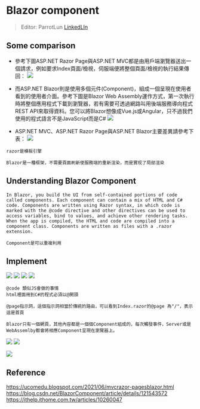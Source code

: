 # Blazor component
> Editor: ParrotLun [LinkedLIn](www.linkedin.com/in/parrotlun)

## Some comparison

- 參考下圖ASP.NET Razor Page與ASP.NET MVC都是由用戶端瀏覽器送出一個請求，例如要求Index頁面/檢視，伺服端便將整個頁面/檢視的執行結果傳回：
![](https://i.imgur.com/5zHhyei.jpg)

- 而ASP.NET Blazor則是使用多個元件(Component)，組成一個呈現在使用者看到的使用者介面。參考下圖是Blazor Web Assembly運作方式，第一次執行時將整個應用程式下載到瀏覽器，若有需要可透過網路叫用後端服務導向程式REST API來取得資料。您可以將Blazor想像成Vue.js或Angular，只不過我們使用的程式語言不是JavaScript而是C#
![](https://i.imgur.com/9h3WpQ6.jpg)

- ASP.NET MVC、ASP.NET Razor Page與ASP.NET Blazor主要差異請參考下表：
![](https://i.imgur.com/H6PBsrS.jpg)

```razor是模板引擎```

```Blazor是一種框架，不需要頁面刷新使服務端的重新渲染，而是實现了局部渲染```

## Understanding Blazor Component
```
In Blazor, you build the UI from self-contained portions of code called components. Each component can contain a mix of HTML and C# code. Components are written using Razor syntax, in which code is marked with the @code directive and other directives can be used to access variables, bind to values, and achieve other rendering tasks. When the app is compiled, the HTML and code are compiled into a component class. Components are written as files with a .razor extension.
```
```Component是可以重複利用```

## Implement
![](https://i.imgur.com/v6UYNbW.png)
![](https://i.imgur.com/zGtZfDG.png)
![](https://i.imgur.com/Y4TS4wH.png)
![](https://i.imgur.com/ZXtbXrV.png)
```
@code 類似JS會做的事情
html裡面用到C#的程式必須以@開頭
```
```
@page指示詞，這個指示詞相當於傳統的路由，可以看到Index.razor的@page 為"/"，表示這是首頁
```
```
Blazor只有一個網頁，其他內容都是一個個Component組成的，每次觸發事件，Server或是WebAssemlby都會將相應Component呈現在瀏覽器上。
```
![](https://i.imgur.com/vGl0Vlx.png)
![](https://i.imgur.com/PZ4B4SC.png)

![](https://i.imgur.com/liCwmfd.png)

## Reference
https://ucomedu.blogspot.com/2021/06/mvcrazor-pagesblazor.html
https://blog.csdn.net/BlazorComponent/article/details/121543572
https://ithelp.ithome.com.tw/articles/10260047
